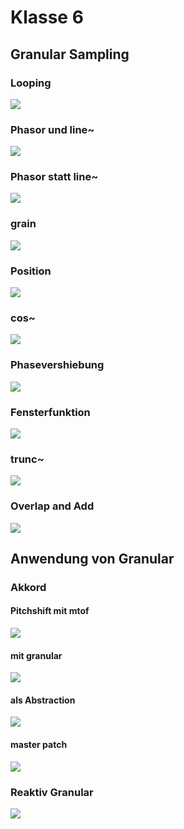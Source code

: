 # Klasse 6

## Granular Sampling

### Looping
![](K6/1.png)

### Phasor und line~
![](K6/2.png)

### Phasor statt line~
![](K6/3.png)

### grain
![](K6/4.png)

### Position
![](K6/5.png)

### cos~
![](K6/6.png)

### Phasevershiebung
![](K6/7.png)

### Fensterfunktion
![](K6/9.png)

### trunc~
![](K6/10.png)

### Overlap and Add
![](K6/11.png)

## Anwendung von Granular


### Akkord

#### Pitchshift mit mtof
![](K6/ps.png)

#### mit granular
![](K6/ps_gra.png)

#### als Abstraction
![](K6/abstract.png)

#### master patch
![](K6/ps_gra_master.png)

### Reaktiv Granular
![](K6/reactive.png)



